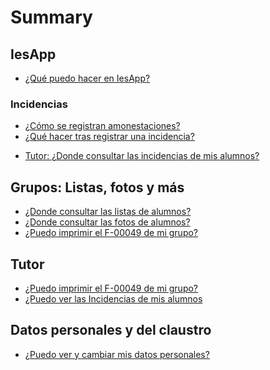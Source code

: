 # Summary

<!--
## Bases

* [Introduction](README.md)
-->
## IesApp
* [¿Qué puedo hacer en IesApp? ](iesapp.md)

### Incidencias
* [¿Cómo se registran amonestaciones?](incidencias01.md)
* [¿Qué hacer tras registrar una incidencia?](incidencias02.md)
- [Tutor: ¿Donde consultar las incidencias de mis alumnos?](listas03.md)

## Grupos: Listas, fotos y más

- [¿Donde consultar las listas de alumnos?](listas01.md)
- [¿Donde consultar las fotos de alumnos?](listas02.md)
- [¿Puedo imprimir el F-00049 de mi grupo?](f49.md)

## Tutor

<!--
- ¿Cómo puedo consultar los datos de mis alumnos?
-->
- [¿Puedo imprimir el F-00049 de mi grupo?](f49.md)
- [¿Puedo ver las Incidencias de mis alumnos](incidencias03.md)

## Datos personales y del  claustro

- [¿Puedo ver y cambiar mis datos personales?](profe01.md)
